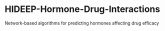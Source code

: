 # HIDEEP-Hormone-Drug-Interactions
Network-based algorithms for predicting hormones affecting drug efficacy
